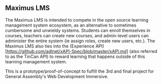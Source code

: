 ## Maximus LMS

The Maximus LMS is intended to compete in the open source learning management system ecosystem, as an alternative to sometimes cumbersome and unwieldy systems. Students can enroll themselves in courses, teachers can create new courses, and admin-level users can administer the entire system (ie assign roles, create new users, etc.). The Maximus LMS also ties into the (Experience API)[https://github.com/adlnet/xAPI-Spec/blob/master/xAPI.md] (also referred to as the TinCan API) to reward learning that happens outside of this learning management system. 

This is a prototype/proof-of-concept to fulfill the 3rd and final project for General Assembly's Web Development Immersive. 